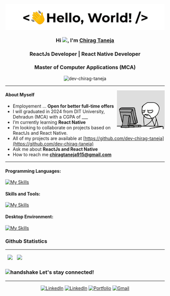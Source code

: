<div align="center">
<img src="Hello.gif" align="center"/>
</div>

<h3 align="center">Hi <img src="https://raw.githubusercontent.com/iampavangandhi/iampavangandhi/master/gifs/Hi.gif" width=40>,
 I'm <a href="https://www.linkedin.com/in/chirag-taneja-b647981a4/" target="_blank">
Chirag Taneja</a></h3>

<h3 align="center">ReactJs Developer | React Native Developer</h3>
<h3 align="center">Master of Computer Applications (MCA) </h3> 
<p align="center"><img src="https://komarev.com/ghpvc/?username=dev-chirag-taneja&label=Profile%20views&color=0e75b6&style=flat" alt="dev-chirag-taneja" /></p>
<hr>

<!-- Image -->
<img width="30%" align="right" alt="GIF" src="coder-1.gif" />
 
<!-- About Me -->
 #### About Myself
- Employement ... **Open for better full-time offers**
- I will graduated in 2024 from DIT University, Dehradun (MCA) with a CGPA of ___
- I’m currently learning **React Native**
- I’m looking to collaborate on projects based on ReactJs and React Native.
-  All of my projects are available at [https://github.com/dev-chirag-taneja](https://github.com/dev-chirag-taneja)
- Ask me about **ReactJs and React Native**
- How to reach me **chiragtaneja915@gmail.com**
 
---

<!-- Languages, Frameworks and Tools -->
<h4>Programming Languages: </h4>
<p align="left">

[![My Skills](https://skillicons.dev/icons?i=python)](https://skillicons.dev)
</p>

<h4>Skills and Tools: </h4>
<p align="left">

[![My Skills](https://skillicons.dev/icons?i=html,css,js,bootstrap,tailwind,react,materialui,redux,python,django,mysql,git,github,heroku,firebase,graphql,netlify&perline=8)](https://skillicons.dev)
 
</p>

<h4>Desktop Environment: </h4>
<p align="left">

[![My Skills](https://skillicons.dev/icons?i=vscode,linux,discord,ubuntu&perline=8)](https://skillicons.dev)

</p>

<!-- Github Statistics -->
### Github Statistics
<hr>

<table align="center" border="0" cellpadding="0" cellspacing="0">
    <thead>
        <tr>
            <td><img src="https://github-readme-stats.vercel.app/api?username=dev-chirag-taneja&count_private=true&theme=tokyonight&show_icons=true" />             </td>
            <td><img src="https://github-readme-stats.vercel.app/api/top-langs?username=dev-chirag-taneja&show_icons=true&count_private=true&theme=tokyonight&locale=en&layout=compact" /></td>
        </tr>
    </thead>
</table>

### <img class="emoji" alt="handshake" height="20" width="20" src="https://github.githubassets.com/images/icons/emoji/unicode/1f91d.png">  Let's stay connected!
<hr>
<div align="center">
<a  href="https://www.linkedin.com/in/chirag-taneja-b647981a4/" target="_blank"><img alt="LinkedIn" src="https://img.shields.io/badge/linkedin-%231E77B5.svg?&style=for-the-badge&logo=linkedin&logoColor=white" /></a>
<a  href="https://leetcode.com/chiragtaneja915/" target="_blank"><img alt="LinkedIn" src="https://img.shields.io/badge/leetcode-%23323330.svg?style=for-the-badge&logo=leetcode&logoColor=%23F7DF1E" /></a>
<a  href="" target="_blank"><img alt="Portfolio" src="https://img.shields.io/badge/Portfolio-6236FF?style=for-the-badge&logo=website&logoColor=white" /></a>
<a href="mailto:chiragtaneja915@gmail.com"><img  alt="Gmail" src="https://img.shields.io/badge/Gmail-D14836?style=for-the-badge&logo=gmail&logoColor=white" />
<!-- [![LinkedIn](https://img.shields.io/badge/LinkedIn-#C70D2C?style=for-the-badge&logo=linkedin&logoColor=white)](https://www.linkedin.com/in/) -->
</div> 
